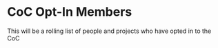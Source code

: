 # CoC Opt-In Members

This will be a rolling list of people and projects who have opted in to the CoC
